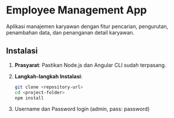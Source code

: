 # Employee Management App

Aplikasi manajemen karyawan dengan fitur pencarian, pengurutan, penambahan data, dan penanganan detail karyawan.

## Instalasi

1. **Prasyarat**: Pastikan Node.js dan Angular CLI sudah terpasang.

2. **Langkah-langkah Instalasi**:
   ```bash
   git clone <repository-url>
   cd <project-folder>
   npm install
3. Username dan Password login (admin, pass: password)
